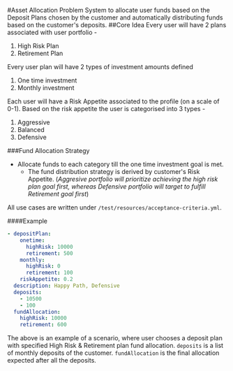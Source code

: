 #Asset Allocation Problem
System to allocate user funds based on the Deposit Plans chosen by the customer and automatically distributing funds based on the customer's deposits.
##Core Idea
Every user will have 2 plans associated with user portfolio - 
1. High Risk Plan
2. Retirement Plan

Every user plan will have 2 types of investment amounts defined
1. One time investment
2. Monthly investment

Each user will have a Risk Appetite associated to the profile (on a scale of 0-1). Based on the risk appetite the user is categorised into 3 types - 
1. Aggressive
2. Balanced
3. Defensive

###Fund Allocation Strategy
* Allocate funds to each category till the one time investment goal is met.
    * The fund distribution strategy is derived by customer's Risk Appetite. (_Aggresive portfolio will prioritize achieving the high risk plan goal first, whereas Defensive portfolio will target to fulfill Retirement goal first_)
      
All use cases are written under `/test/resources/acceptance-criteria.yml`.

####Example
```yaml
- depositPlan:
    onetime:
      highRisk: 10000
      retirement: 500
    monthly:
      highRisk: 0
      retirement: 100
    riskAppetite: 0.2
  description: Happy Path, Defensive
  deposits:
    - 10500
    - 100
  fundAllocation:
    highRisk: 10000
    retirement: 600
```
The above is an example of a scenario, where user chooses a deposit plan with specified High Risk & Retirement plan fund allocation. `deposits` is a list of monthly deposits of the customer. `fundAllocation` is the final allocation expected after all the deposits.
